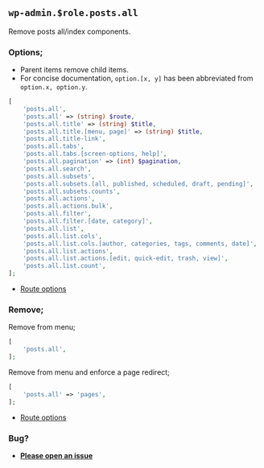 ## `wp-admin.$role.posts.all`

Remove posts all/index components.

### Options;

* Parent items remove child items. 
* For concise documentation, `option.[x, y]` has been abbreviated from `option.x, option.y`.

```php
[
    'posts.all',
    'posts.all' => (string) $route,
    'posts.all.title' => (string) $title,
    'posts.all.title.[menu, page]' => (string) $title,
    'posts.all.title-link',
    'posts.all.tabs',
    'posts.all.tabs.[screen-options, help]',
    'posts.all.pagination' => (int) $pagination,
    'posts.all.search',
    'posts.all.subsets',
    'posts.all.subsets.[all, published, scheduled, draft, pending]',
    'posts.all.subsets.counts',
    'posts.all.actions',
    'posts.all.actions.bulk',
    'posts.all.filter',
    'posts.all.filter.[date, category]',
    'posts.all.list',
    'posts.all.list.cols',
    'posts.all.list.cols.[author, categories, tags, comments, date]',
    'posts.all.list.actions',
    'posts.all.list.actions.[edit, quick-edit, trash, view]',
    'posts.all.list.count',
];
```

* [Route options](../route-options.md)

### Remove;

Remove from menu;

```php
[
    'posts.all',
];
```

Remove from menu and enforce a page redirect;

```php
[
    'posts.all' => 'pages',
];
```

* [Route options](../route-options.md)

### Bug?

* **[Please open an issue](https://github.com/soberwp/intervention/issues/new?title=[wp-admin.posts.all]&labels=bug&assignees=darrenjacoby)**
